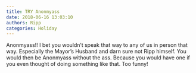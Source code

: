 ```yaml
---
title: TRY Anonmyass
date: 2018-06-16 13:03:10
authors: Ripp
categories: Holiday
---
```


 Anonmyass!! I bet you wouldn’t speak that way to any of us in person that way. Especially the Mayor’s Husband and darn sure not Ripp himself. You would then be Anonmyass without the ass. Because you would have one if you even thought of doing something like that. Too funny!